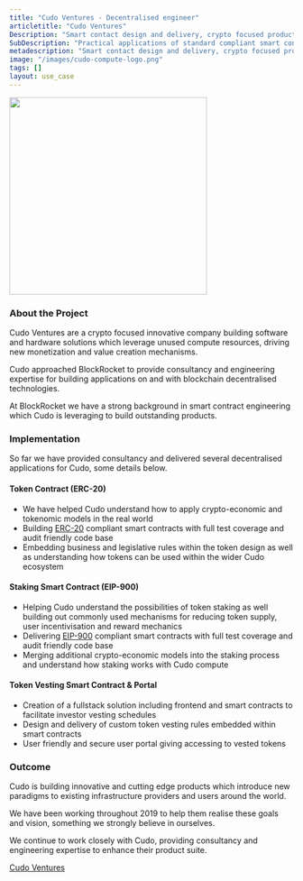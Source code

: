 ```yaml
---
title: "Cudo Ventures - Decentralised engineer"
articletitle: "Cudo Ventures"
Description: "Smart contact design and delivery, crypto focused product delivery and thinking"
SubDescription: "Practical applications of standard compliant smart contracts and decentralised technologies"
metadescription: "Smart contact design and delivery, crypto focused product delivery and thinking"
image: "/images/cudo-compute-logo.png"
tags: []
layout: use_case
---
```


<img src="/images/cudo-compute-logo.png" alt="" style="width:350px;"/>

### About the Project

Cudo Ventures are a crypto focused innovative company building software and hardware solutions which leverage unused compute
 resources, driving new monetization and value creation mechanisms. 

Cudo approached BlockRocket to provide consultancy and engineering expertise for building applications on and with 
blockchain decentralised technologies.  

At BlockRocket we have a strong background in smart contract engineering which Cudo is leveraging to build outstanding products.

### Implementation

So far we have provided consultancy and delivered several decentralised applications for Cudo, some details below.

#### Token Contract (ERC-20)

* We have helped Cudo understand how to apply crypto-economic and tokenomic models in the real world 
* Building <a href="https://eips.ethereum.org/EIPS/eip-20" target="_blank">ERC-20</a> compliant smart contracts with full test coverage and audit friendly code base
* Embedding business and legislative rules within the token design as well as understanding
 how tokens can be used within the wider Cudo ecosystem

#### Staking Smart Contract (EIP-900)

* Helping Cudo understand the possibilities of token staking as well building out commonly used mechanisms for
 reducing token supply, user incentivisation and reward mechanics
* Delivering <a href="https://eips.ethereum.org/EIPS/eip-900" target="_blank">EIP-900</a> compliant smart contracts with full test coverage and audit friendly code base
* Merging additional crypto-economic models into the staking process and understand how staking works with Cudo compute

#### Token Vesting Smart Contract & Portal

* Creation of a fullstack solution including frontend and smart contracts to facilitate investor vesting schedules
* Design and delivery of custom token vesting rules embedded within smart contracts
* User friendly and secure user portal giving accessing to vested tokens   

### Outcome

Cudo is building innovative and cutting edge products which introduce new paradigms to existing infrastructure 
providers and users around the world.

We have been working throughout 2019 to help them realise these goals and vision, something we strongly believe in ourselves. 

We continue to work closely with Cudo, providing consultancy and engineering expertise to enhance their product suite. 

[Cudo Ventures](https://www.cudoventures.com/)
